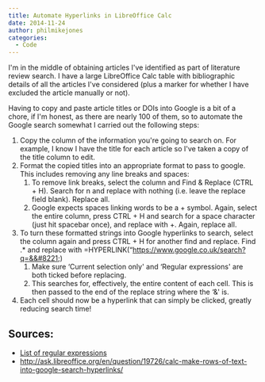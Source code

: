 ```yaml
---
title: Automate Hyperlinks in LibreOffice Calc
date: 2014-11-24
author: philmikejones
categories:
  - Code
---
```


I'm in the middle of obtaining articles I've identified as part of literature review search. I have a large LibreOffice Calc table with bibliographic details of all the articles I've considered (plus a marker for whether I have excluded the article manually or not).

Having to copy and paste article titles or DOIs into Google is a bit of a chore, if I'm honest, as there are nearly 100 of them, so to automate the Google search somewhat I carried out the following steps:

  1. Copy the column of the information you're going to search on. For example, I know I have the title for each article so I've taken a copy of the title column to edit.
  2. Format the copied titles into an appropriate format to pass to google. This includes removing any line breaks and spaces: 
      1. To remove link breaks, select the column and Find & Replace (CTRL + H). Search for n and replace with nothing (i.e. leave the replace field blank). Replace all.
      2. Google expects spaces linking words to be a + symbol. Again, select the entire column, press CTRL + H and search for a space character (just hit spacebar once), and replace with +. Again, replace all.
  3. To turn these formatted strings into Google hyperlinks to search, select the column again and press CTRL + H for another find and replace. Find .* and replace with =HYPERLINK(&#8220;https://www.google.co.uk/search?q=&&#8221;) 
      1. Make sure &#8216;Current selection only' and &#8216;Regular expressions' are both ticked before replacing.
      2. This searches for, effectively, the entire content of each cell. This is then passed to the end of the replace string where the &#8216;&' is.
  4. Each cell should now be a hyperlink that can simply be clicked, greatly reducing search time!

## Sources:

- [List of regular expressions](https://help.libreoffice.org/Common/List_of_Regular_Expressions)
- http://ask.libreoffice.org/en/question/19726/calc-make-rows-of-text-into-google-search-hyperlinks/
